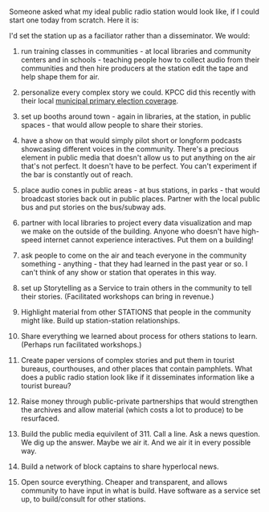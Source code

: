 Someone asked what my ideal public radio station would look like, if I could start one today from scratch. Here it is:

I'd set the station up as a faciliator rather than a disseminator. We would:

1. run training classes in communities - at local libraries and community centers and in schools - teaching people how to collect audio from their communities and then hire producers at the station edit the tape and help shape them for air.

2. personalize every complex story we could. KPCC did this recently with their local [municipal primary election coverage](http://www.poynter.org/news/media-innovation/324863/how-did-kpcc-get-voters-to-care-they-picked-one-and-made-him-care/).

3. set up booths around town - again in libraries, at the station, in public spaces - that would allow people to share their stories. 

4. have a show on that would simply pilot short or longform podcasts showcasing different voices in the community. There's a precious element in public media that doesn't allow us to put anything on the air that's not perfect. It doesn't have to be perfect. You can't experiment if the bar is constantly out of reach. 

5. place audio cones in public areas - at bus stations, in parks - that would broadcast stories back out in public places. Partner with the local public bus and put stories on the bus/subway ads. 

6. partner with local libraries to project every data visualization and map we make on the outside of the building. Anyone who doesn't have high-speed internet cannot experience interactives. Put them on a building! 

7. ask people to come on the air and teach everyone in the community something - anything - that they had learned in the past year or so. I can't think of any show or station that operates in this way.

8. set up Storytelling as a Service to train others in the community to tell their stories. (Facilitated workshops can bring in revenue.) 

9. Highlight material from other STATIONS that people in the community might like. Build up station-station relationships.

10. Share everything we learned about process for others stations to learn. (Perhaps run facilitated workshops.)

11. Create paper versions of complex stories and put them in tourist bureaus, courthouses, and other places that contain pamphlets. What does a public radio station look like if it disseminates information like a tourist bureau?

12. Raise money through public-private partnerships that would strengthen the archives and allow material (which costs a lot to produce) to be resurfaced.

13. Build the public media equivilent of 311. Call a line. Ask a news question. We dig up the answer. Maybe we air it. And we air it in every possible way.

14. Build a network of block captains to share hyperlocal news.

15. Open source everything. Cheaper and transparent, and allows community to have input in what is build. Have software as a service set up, to build/consult for other stations.
